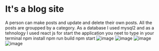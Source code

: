 # It's a blog site
A person can make posts and update and delete their own posts. 
All the posts are groupped by a category.
As a database I used mysql2 and as a tehnology I used react js
for start the application you neet to type in your terminal
npm install
npm run build
npm start
![image](https://user-images.githubusercontent.com/84644642/207592624-cf2647b9-3a23-4483-9e59-0e574818c92b.png)
![image](https://user-images.githubusercontent.com/84644642/207592831-624baaaf-457a-4774-b6f5-48ca8bd15600.png)
![image](https://user-images.githubusercontent.com/84644642/207592888-6ba2285a-9c3a-430a-b419-e8f9c7c62f92.png)
![image](https://user-images.githubusercontent.com/84644642/207592985-12176b19-4729-4180-9200-a3c7eb99b9c1.png)

